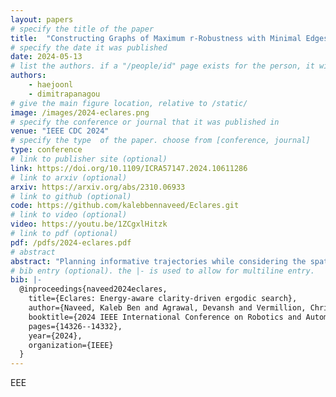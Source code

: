```yaml
---
layout: papers
# specify the title of the paper
title:  "Constructing Graphs of Maximum r-Robustness with Minimal Edges"
# specify the date it was published
date: 2024-05-13
# list the authors. if a "/people/id" page exists for the person, it will be linked. If not, the author's name is printed exactly as you typed it. 
authors:
    - haejoonl
    - dimitrapanagou 
# give the main figure location, relative to /static/
image: /images/2024-eclares.png
# specify the conference or journal that it was published in
venue: "IEEE CDC 2024"
# specify the type  of the paper. choose from [conference, journal]
type: conference
# link to publisher site (optional)
link: https://doi.org/10.1109/ICRA57147.2024.10611286
# link to arxiv (optional)
arxiv: https://arxiv.org/abs/2310.06933
# link to github (optional)
code: https://github.com/kalebbennaveed/Eclares.git
# link to video (optional)
video: https://youtu.be/1ZCgxlHitzk
# link to pdf (optional)
pdf: /pdfs/2024-eclares.pdf
# abstract
abstract: "Planning informative trajectories while considering the spatial distribution of the information over the environment, as well as constraints such as the robot’s limited battery capacity, makes the long-time horizon persistent coverage problem complex. Ergodic search methods consider the spatial distribution of environmental information while optimizing robot trajectories; however, current methods lack the ability to construct the target information spatial distribution for environments that vary stochastically across space and time. Moreover, current coverage methods dealing with battery capacity constraints either assume simple robot and battery models or are computationally expensive. To address these problems, we propose a framework called Eclares, in which our contribution is two-fold. 1) First, we propose a method to construct the target information spatial distribution for ergodic trajectory optimization using clarity, an information measure bounded between [0, 1]. The clarity dynamics allow us to capture information decay due to a lack of measurements and to quantify the maximum attainable information in stochastic spatiotemporal environments. 2) Second, instead of directly tracking the ergodic trajectory, we introduce the energy-aware (eware) filter, which iteratively validates the ergodic trajectory to ensure that the robot has enough energy to return to the charging station when needed. The proposed eware filter is applicable to nonlinear robot models and is computationally lightweight. We demonstrate the working of the framework through a simulation case study."
# bib entry (optional). the |- is used to allow for multiline entry.
bib: |-
  @inproceedings{naveed2024eclares,
    title={Eclares: Energy-aware clarity-driven ergodic search},
    author={Naveed, Kaleb Ben and Agrawal, Devansh and Vermillion, Christopher and Panagou, Dimitra},
    booktitle={2024 IEEE International Conference on Robotics and Automation (ICRA)},
    pages={14326--14332},
    year={2024},
    organization={IEEE}
  }
---
```

EEE